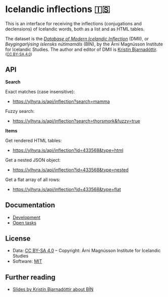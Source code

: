 # Icelandic inflections 🇮🇸

This is an interface for receiving the inflections (conjugations and declensions) of Icelandic words, both as a list and as HTML tables.

The dataset is the *[Database of Modern Icelandic Inflection](https://bin.arnastofnun.is/DMII/LTdata/k-format/)* (DMII), or *Beygingarlýsing íslensks nútímamáls* (BÍN), by the Árni Magnússon Institute for Icelandic Studies. The author and editor of DMII is [Kristín Bjarnadóttir](https://www.arnastofnun.is/is/stofnunin/starfsfolk/kristin-bjarnadottir). <small>([CC BY-SA 4.0](https://creativecommons.org/licenses/by-sa/4.0/))</small>

## API

**Search**

Exact matches (case insensitive):
* https://ylhyra.is/api/inflection?search=mamma

Fuzzy search:
* https://ylhyra.is/api/inflection?search=thorsmork&fuzzy=true

**Items**

Get rendered HTML tables:
* https://ylhyra.is/api/inflection?id=433568&type=html

Get a nested JSON object:
* https://ylhyra.is/api/inflection?id=433568&type=nested

Get a flat array of all rows:
* https://ylhyra.is/api/inflection?id=433568&type=flat

## Documentation

* [Development](Development.md)
* [Open tasks](https://github.com/ylhyra/icelandic-inflections/projects/1)

## License

* Data: [CC BY-SA 4.0](https://creativecommons.org/licenses/by-sa/4.0/) – Copyright: Árni Magnússon Institute for Icelandic Studies
* Software: [MIT](https://opensource.org/licenses/MIT)

## Further reading

* [Slides by Kristín Bjarnadóttir about BÍN](https://notendur.hi.is/~kristinb/NFL2019_kb-kih-6jun.pdf)
